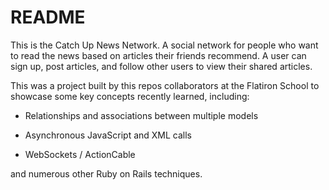 # README

This is the Catch Up News Network. A social network for people who want to read the news based on articles their friends recommend. A user can sign up, post articles, and follow other users to view their shared articles.

This was a project built by this repos collaborators at the Flatiron School to showcase some key concepts recently learned, including:

* Relationships and associations between multiple models

* Asynchronous JavaScript and XML calls

* WebSockets / ActionCable

and numerous other Ruby on Rails techniques.
